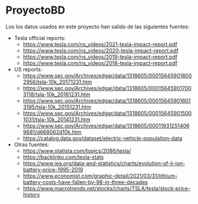 # ProyectoBD

Los los datos usados en este proyecto han salido de las siguientes fuentes:


- Tesla official reports:
  - https://www.tesla.com/ns_videos/2021-tesla-impact-report.pdf
  - https://www.tesla.com/ns_videos/2020-tesla-impact-report.pdf
  - https://www.tesla.com/ns_videos/2019-tesla-impact-report.pdf
  - https://www.tesla.com/ns_videos/2018-tesla-impact-report.pdf
- US reports:
  - https://www.sec.gov/Archives/edgar/data/1318605/000156459018002956/tsla-10k_20171231.htm
  - https://www.sec.gov/Archives/edgar/data/1318605/000156459017003118/tsla-10k_20161231.htm
  - https://www.sec.gov/Archives/edgar/data/1318605/000156459016013195/tsla-10k_20151231.htm
  - https://www.sec.gov/Archives/edgar/data/1318605/000156459015001031/tsla-10k_20141231.htm
  - https://www.sec.gov/Archives/edgar/data/1318605/000119312514069681/d668062d10k.htm
  - https://catalog.data.gov/dataset/electric-vehicle-population-data
- Otras fuentes:
  - https://www.statista.com/topics/2086/tesla/
  - https://backlinko.com/tesla-stats
  - https://www.iea.org/data-and-statistics/charts/evolution-of-li-ion-battery-price-1995-2019
  - https://www.economist.com/graphic-detail/2021/03/31/lithium-battery-costs-have-fallen-by-98-in-three-decades
  - https://www.macrotrends.net/stocks/charts/TSLA/tesla/stock-price-history
